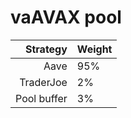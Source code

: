 # vaAVAX pool
|Strategy | Weight |
|-------: | --------|
|Aave | 95%     |
|TraderJoe | 2% |
|Pool buffer | 3%     |
